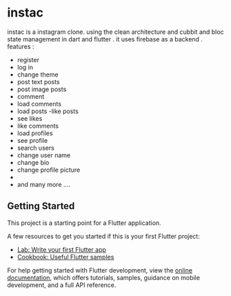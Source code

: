 # instac

instac is a instagram clone.  using the clean architecture and cubbit and bloc state management in dart and flutter . it uses firebase as a backend . 
features : 
- register
- log in 
- change theme 
- post text posts
- post image posts 
- comment 
- load comments 
- load posts
 -like posts
- see likes 
- like comments 
- load profiles
- see profile 
- search users
- change user name 
- change bio 
- change profile picture
- 
- and many more ....
## Getting Started

This project is a starting point for a Flutter application.

A few resources to get you started if this is your first Flutter project:

- [Lab: Write your first Flutter app](https://docs.flutter.dev/get-started/codelab)
- [Cookbook: Useful Flutter samples](https://docs.flutter.dev/cookbook)

For help getting started with Flutter development, view the
[online documentation](https://docs.flutter.dev/), which offers tutorials,
samples, guidance on mobile development, and a full API reference.
